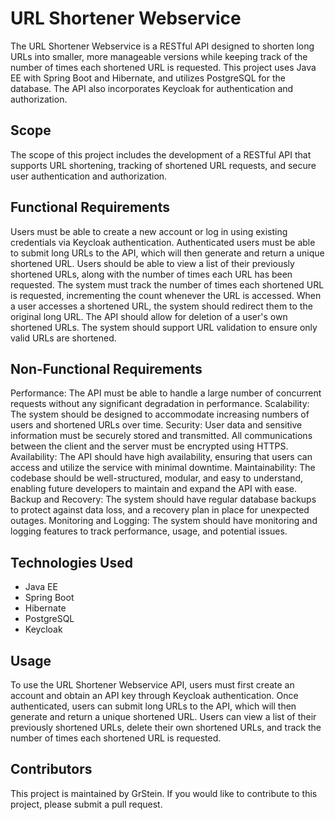 # URL Shortener Webservice
The URL Shortener Webservice is a RESTful API designed to shorten long URLs into smaller, more manageable versions while keeping track of the number of times each shortened URL is requested. This project uses Java EE with Spring Boot and Hibernate, and utilizes PostgreSQL for the database. The API also incorporates Keycloak for authentication and authorization.

## Scope
The scope of this project includes the development of a RESTful API that supports URL shortening, tracking of shortened URL requests, and secure user authentication and authorization.

## Functional Requirements
Users must be able to create a new account or log in using existing credentials via Keycloak authentication.
Authenticated users must be able to submit long URLs to the API, which will then generate and return a unique shortened URL.
Users should be able to view a list of their previously shortened URLs, along with the number of times each URL has been requested.
The system must track the number of times each shortened URL is requested, incrementing the count whenever the URL is accessed.
When a user accesses a shortened URL, the system should redirect them to the original long URL.
The API should allow for deletion of a user's own shortened URLs.
The system should support URL validation to ensure only valid URLs are shortened.
## Non-Functional Requirements
Performance: The API must be able to handle a large number of concurrent requests without any significant degradation in performance.
Scalability: The system should be designed to accommodate increasing numbers of users and shortened URLs over time.
Security: User data and sensitive information must be securely stored and transmitted. All communications between the client and the server must be encrypted using HTTPS.
Availability: The API should have high availability, ensuring that users can access and utilize the service with minimal downtime.
Maintainability: The codebase should be well-structured, modular, and easy to understand, enabling future developers to maintain and expand the API with ease.
Backup and Recovery: The system should have regular database backups to protect against data loss, and a recovery plan in place for unexpected outages.
Monitoring and Logging: The system should have monitoring and logging features to track performance, usage, and potential issues.
## Technologies Used
- Java EE
- Spring Boot
- Hibernate
- PostgreSQL
- Keycloak
## Usage
To use the URL Shortener Webservice API, users must first create an account and obtain an API key through Keycloak authentication. Once authenticated, users can submit long URLs to the API, which will then generate and return a unique shortened URL. Users can view a list of their previously shortened URLs, delete their own shortened URLs, and track the number of times each shortened URL is requested.

## Contributors
This project is maintained by GrStein. If you would like to contribute to this project, please submit a pull request.